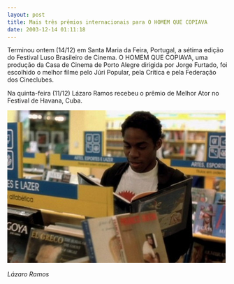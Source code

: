 ```yaml
---
layout: post
title: Mais três prêmios internacionais para O HOMEM QUE COPIAVA
date: 2003-12-14 01:11:18
---
```

Terminou ontem (14/12) em Santa Maria da Feira, Portugal, a sétima edição do Festival Luso Brasileiro de Cinema. O HOMEM QUE COPIAVA, uma produção da Casa de Cinema de Porto Alegre dirigida por Jorge Furtado, foi escolhido o melhor filme pelo Júri Popular, pela Crítica e pela Federação dos Cineclubes.

Na quinta-feira (11/12) Lázaro Ramos recebeu o prêmio de Melhor Ator no Festival de Havana, Cuba.

![](/uploads/hqc-livraria.jpg)

*Lázaro Ramos*